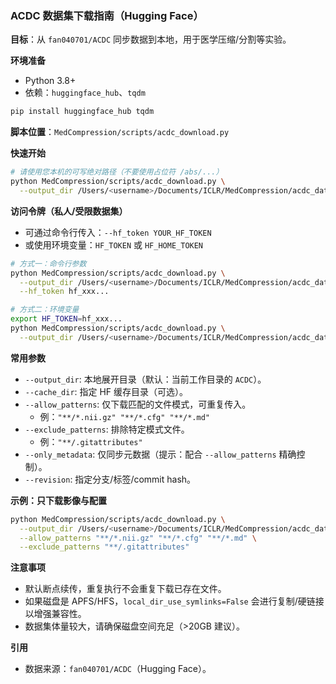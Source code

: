 ### ACDC 数据集下载指南（Hugging Face）

**目标**：从 `fan040701/ACDC` 同步数据到本地，用于医学压缩/分割等实验。

**环境准备**
- Python 3.8+
- 依赖：`huggingface_hub`、`tqdm`

```bash
pip install huggingface_hub tqdm
```

**脚本位置**：`MedCompression/scripts/acdc_download.py`

**快速开始**
```bash
# 请使用您本机的可写绝对路径（不要使用占位符 /abs/...）
python MedCompression/scripts/acdc_download.py \
  --output_dir /Users/<username>/Documents/ICLR/MedCompression/acdc_dataset
```

**访问令牌（私人/受限数据集）**
- 可通过命令行传入：`--hf_token YOUR_HF_TOKEN`
- 或使用环境变量：`HF_TOKEN` 或 `HF_HOME_TOKEN`

```bash
# 方式一：命令行参数
python MedCompression/scripts/acdc_download.py \
  --output_dir /Users/<username>/Documents/ICLR/MedCompression/acdc_dataset \
  --hf_token hf_xxx...

# 方式二：环境变量
export HF_TOKEN=hf_xxx...
python MedCompression/scripts/acdc_download.py \
  --output_dir /Users/<username>/Documents/ICLR/MedCompression/acdc_dataset
```

**常用参数**
- `--output_dir`: 本地展开目录（默认：当前工作目录的 `ACDC`）。
- `--cache_dir`: 指定 HF 缓存目录（可选）。
- `--allow_patterns`: 仅下载匹配的文件模式，可重复传入。
  - 例：`"**/*.nii.gz" "**/*.cfg" "**/*.md"`
- `--exclude_patterns`: 排除特定模式文件。
  - 例：`"**/.gitattributes"`
- `--only_metadata`: 仅同步元数据（提示：配合 `--allow_patterns` 精确控制）。
- `--revision`: 指定分支/标签/commit hash。

**示例：只下载影像与配置**
```bash
python MedCompression/scripts/acdc_download.py \
  --output_dir /Users/<username>/Documents/ICLR/MedCompression/acdc_dataset \
  --allow_patterns "**/*.nii.gz" "**/*.cfg" "**/*.md" \
  --exclude_patterns "**/.gitattributes"
```

**注意事项**
- 默认断点续传，重复执行不会重复下载已存在文件。
- 如果磁盘是 APFS/HFS，`local_dir_use_symlinks=False` 会进行复制/硬链接以增强兼容性。
- 数据集体量较大，请确保磁盘空间充足（>20GB 建议）。

**引用**
- 数据来源：`fan040701/ACDC`（Hugging Face）。


